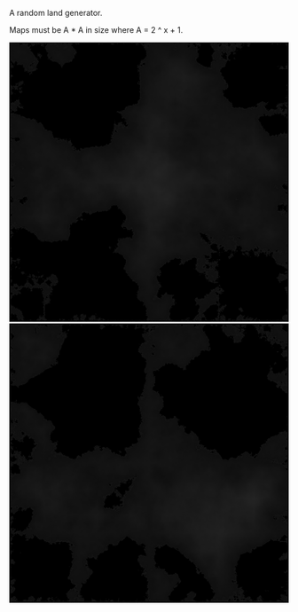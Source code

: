 A random land generator.

Maps must be A * A in size where A = 2 ^ x + 1.

![Screenshot](scrots/2017-08-14-143702_513x513_scrot.png)
![Screenshot](scrots/2017-08-14-151135_513x513_scrot.png)
